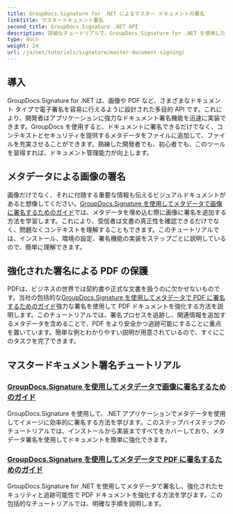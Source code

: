 ```yaml
---
title: GroupDocs.Signature for .NET によるマスター ドキュメントの署名
linktitle: マスタードキュメント署名
second_title: GroupDocs.Signature .NET API
description: 詳細なチュートリアルで、GroupDocs.Signature for .NET を使用したドキュメント署名をマスターします。メタデータを使用して画像や PDF に簡単に署名します。
type: docs
weight: 24
url: /ja/net/tutorials/signature/master-document-signing/
---
```

## 導入

GroupDocs.Signature for .NET は、画像や PDF など、さまざまなドキュメント タイプで電子署名を容易に行えるように設計された多目的 API です。これにより、開発者はアプリケーションに強力なドキュメント署名機能を迅速に実装できます。GroupDocs を使用すると、ドキュメントに署名できるだけでなく、コンテキストとセキュリティを提供するメタデータをファイルに追加して、ファイルを充実させることができます。熟練した開発者でも、初心者でも、このツールを習得すれば、ドキュメント管理能力が向上します。

## メタデータによる画像の署名  
画像だけでなく、それに付随する重要な情報も伝えるビジュアルドキュメントがあると想像してください。[GroupDocs.Signature を使用してメタデータで画像に署名するためのガイド](./signing-images-with-metadata/)では、メタデータを埋め込む際に画像に署名を追加する方法を学習します。これにより、受信者は文書の真正性を確認できるだけでなく、問題なくコンテキストを理解することもできます。このチュートリアルでは、インストール、環境の設定、署名機能の実装をステップごとに説明しているので、簡単に理解できます。

## 強化された署名による PDF の保護  
PDFは、ビジネスの世界では契約書や正式な文書を扱うのに欠かせないものです。当社の包括的な[GroupDocs.Signature を使用してメタデータで PDF に署名するためのガイド](./signing-pdf-with-metadata/)強力な署名を使用して PDF ドキュメントを強化する方法を説明します。このチュートリアルでは、署名プロセスを追跡し、関連情報を追加するメタデータを含めることで、PDF をより安全かつ追跡可能にすることに重点を置いています。簡単な例とわかりやすい説明が用意されているので、すぐにこのタスクを完了できます。

## マスタードキュメント署名チュートリアル
### [GroupDocs.Signature を使用してメタデータで画像に署名するためのガイド](./signing-images-with-metadata/)
GroupDocs.Signature を使用して、.NET アプリケーションでメタデータを使用してイメージに効率的に署名する方法を学びます。このステップバイステップのチュートリアルでは、インストールから実装まですべてをカバーしており、メタデータ署名を使用してドキュメントを簡単に強化できます。
### [GroupDocs.Signature を使用してメタデータで PDF に署名するためのガイド](./signing-pdf-with-metadata/)
GroupDocs.Signature for .NET を使用してメタデータで署名し、強化されたセキュリティと追跡可能性で PDF ドキュメントを強化する方法を学びます。この包括的なチュートリアルでは、明確な手順を説明します。